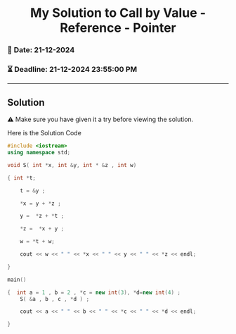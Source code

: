 # <center> My Solution to Call by Value - Reference - Pointer </center>

### 📅 **Date:** 21-12-2024  
### ⏳ **Deadline:** 21-12-2024 23:55:00 PM
---

## Solution

⚠️ Make sure you have given it a try before viewing the solution.


Here is the Solution Code

```cpp
#include <iostream>
using namespace std;

void S( int *x, int &y, int * &z , int w)

{ int *t;

    t = &y ;

    *x = y + *z ;

    y =  *z + *t ;

    *z =  *x + y ;

    w = *t + w;

    cout << w << " " << *x << " " << y << " " << *z << endl;

}

main()

{  int a = 1 , b = 2 , *c = new int(3), *d=new int(4) ;
    S( &a , b , c , *d ) ;

    cout << a << " " << b << " " << *c << " " << *d << endl;

}
```
